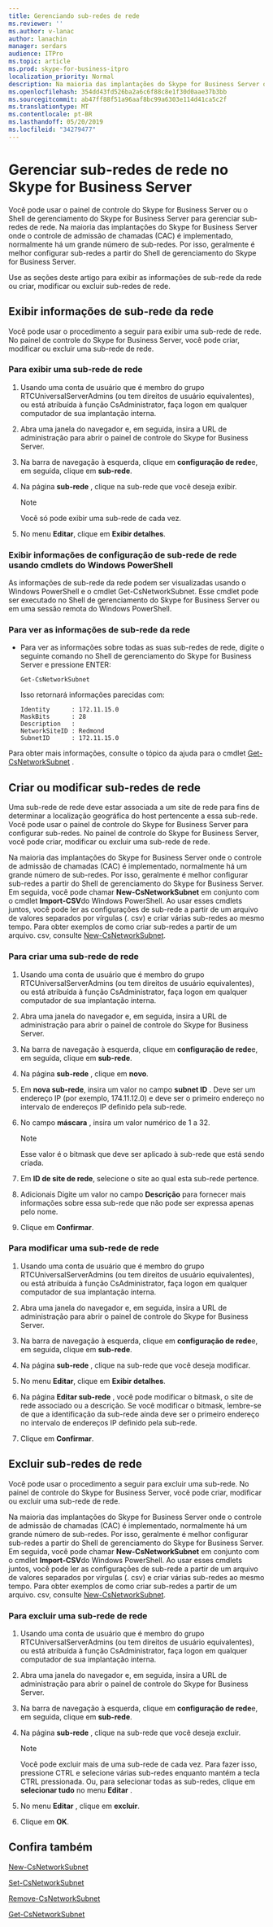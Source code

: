 ```yaml
---
title: Gerenciando sub-redes de rede
ms.reviewer: ''
ms.author: v-lanac
author: lanachin
manager: serdars
audience: ITPro
ms.topic: article
ms.prod: skype-for-business-itpro
localization_priority: Normal
description: Na maioria das implantações do Skype for Business Server onde o controle de admissão de chamadas (CAC) é implementado, normalmente há um grande número de sub-redes. Por isso, geralmente é melhor configurar sub-redes a partir do Shell de gerenciamento do Skype for Business Server.
ms.openlocfilehash: 354dd43fd526ba2a6c6f88c8e1f30d0aae37b3bb
ms.sourcegitcommit: ab47ff88f51a96aaf8bc99a6303e114d41ca5c2f
ms.translationtype: MT
ms.contentlocale: pt-BR
ms.lasthandoff: 05/20/2019
ms.locfileid: "34279477"
---
```

# <a name="managing-network-subnets-in-skype-for-business-server"></a>Gerenciar sub-redes de rede no Skype for Business Server

Você pode usar o painel de controle do Skype for Business Server ou o Shell de gerenciamento do Skype for Business Server para gerenciar sub-redes de rede. Na maioria das implantações do Skype for Business Server onde o controle de admissão de chamadas (CAC) é implementado, normalmente há um grande número de sub-redes. Por isso, geralmente é melhor configurar sub-redes a partir do Shell de gerenciamento do Skype for Business Server.

Use as seções deste artigo para exibir as informações de sub-rede da rede ou criar, modificar ou excluir sub-redes de rede. 

## <a name="view-network-subnet-information"></a>Exibir informações de sub-rede da rede 

Você pode usar o procedimento a seguir para exibir uma sub-rede de rede. No painel de controle do Skype for Business Server, você pode criar, modificar ou excluir uma sub-rede de rede. 

### <a name="to-view-a-network-subnet"></a>Para exibir uma sub-rede de rede

1.  Usando uma conta de usuário que é membro do grupo RTCUniversalServerAdmins (ou tem direitos de usuário equivalentes), ou está atribuída à função CsAdministrator, faça logon em qualquer computador de sua implantação interna.

2.  Abra uma janela do navegador e, em seguida, insira a URL de administração para abrir o painel de controle do Skype for Business Server. 

3.  Na barra de navegação à esquerda, clique em **configuração de rede**e, em seguida, clique em **sub-rede**.

4.  Na página **sub-rede** , clique na sub-rede que você deseja exibir.
 
    > [!NOTE]  
    > Você só pode exibir uma sub-rede de cada vez.

5.  No menu **Editar**, clique em **Exibir detalhes**.

### <a name="view-network-subnet-configuration-information-by-using-windows-powershell-cmdlets"></a>Exibir informações de configuração de sub-rede de rede usando cmdlets do Windows PowerShell

As informações de sub-rede da rede podem ser visualizadas usando o Windows PowerShell e o cmdlet Get-CsNetworkSubnet. Esse cmdlet pode ser executado no Shell de gerenciamento do Skype for Business Server ou em uma sessão remota do Windows PowerShell. 

### <a name="to-view-network-subnet-information"></a>Para ver as informações de sub-rede da rede

  - Para ver as informações sobre todas as suas sub-redes de rede, digite o seguinte comando no Shell de gerenciamento do Skype for Business Server e pressione ENTER:
    
        Get-CsNetworkSubnet
    
    Isso retornará informações parecidas com:
    
        Identity      : 172.11.15.0
        MaskBits      : 28
        Description   :
        NetworkSiteID : Redmond
        SubnetID      : 172.11.15.0


Para obter mais informações, consulte o tópico da ajuda para o cmdlet [Get-CsNetworkSubnet](https://docs.microsoft.com/powershell/module/skype/Get-CsNetworkSubnet) .


## <a name="create-or-modify-network-subnets"></a>Criar ou modificar sub-redes de rede 

Uma sub-rede de rede deve estar associada a um site de rede para fins de determinar a localização geográfica do host pertencente a essa sub-rede. Você pode usar o painel de controle do Skype for Business Server para configurar sub-redes. No painel de controle do Skype for Business Server, você pode criar, modificar ou excluir uma sub-rede de rede. 

Na maioria das implantações do Skype for Business Server onde o controle de admissão de chamadas (CAC) é implementado, normalmente há um grande número de sub-redes. Por isso, geralmente é melhor configurar sub-redes a partir do Shell de gerenciamento do Skype for Business Server. Em seguida, você pode chamar **New-CsNetworkSubnet** em conjunto com o cmdlet **Import-CSV**do Windows PowerShell. Ao usar esses cmdlets juntos, você pode ler as configurações de sub-rede a partir de um arquivo de valores separados por vírgulas (. csv) e criar várias sub-redes ao mesmo tempo. Para obter exemplos de como criar sub-redes a partir de um arquivo. csv, consulte [New-CsNetworkSubnet](https://docs.microsoft.com/powershell/module/skype/New-CsNetworkSubnet).


### <a name="to-create-a-network-subnet"></a>Para criar uma sub-rede de rede

1.  Usando uma conta de usuário que é membro do grupo RTCUniversalServerAdmins (ou tem direitos de usuário equivalentes), ou está atribuída à função CsAdministrator, faça logon em qualquer computador de sua implantação interna.

2.  Abra uma janela do navegador e, em seguida, insira a URL de administração para abrir o painel de controle do Skype for Business Server. 

3.  Na barra de navegação à esquerda, clique em **configuração de rede**e, em seguida, clique em **sub-rede**.

4.  Na página **sub-rede** , clique em **novo**.

5.  Em **nova sub-rede**, insira um valor no campo **subnet ID** . Deve ser um endereço IP (por exemplo, 174.11.12.0) e deve ser o primeiro endereço no intervalo de endereços IP definido pela sub-rede.

6.  No campo **máscara** , insira um valor numérico de 1 a 32.

    > [!NOTE]  
    > Esse valor é o bitmask que deve ser aplicado à sub-rede que está sendo criada.

7.  Em **ID de site de rede**, selecione o site ao qual esta sub-rede pertence.

8.  Adicionais Digite um valor no campo **Descrição** para fornecer mais informações sobre essa sub-rede que não pode ser expressa apenas pelo nome.

9.  Clique em **Confirmar**.


### <a name="to-modify-a-network-subnet"></a>Para modificar uma sub-rede de rede

1.  Usando uma conta de usuário que é membro do grupo RTCUniversalServerAdmins (ou tem direitos de usuário equivalentes), ou está atribuída à função CsAdministrator, faça logon em qualquer computador de sua implantação interna.

2.  Abra uma janela do navegador e, em seguida, insira a URL de administração para abrir o painel de controle do Skype for Business Server. 

3.  Na barra de navegação à esquerda, clique em **configuração de rede**e, em seguida, clique em **sub-rede**.

4.  Na página **sub-rede** , clique na sub-rede que você deseja modificar.

5.  No menu **Editar**, clique em **Exibir detalhes**.

6.  Na página **Editar sub-rede** , você pode modificar o bitmask, o site de rede associado ou a descrição. Se você modificar o bitmask, lembre-se de que a identificação da sub-rede ainda deve ser o primeiro endereço no intervalo de endereços IP definido pela sub-rede.

7.  Clique em **Confirmar**.

## <a name="delete-network-subnets"></a>Excluir sub-redes de rede

Você pode usar o procedimento a seguir para excluir uma sub-rede. No painel de controle do Skype for Business Server, você pode criar, modificar ou excluir uma sub-rede de rede. 

Na maioria das implantações do Skype for Business Server onde o controle de admissão de chamadas (CAC) é implementado, normalmente há um grande número de sub-redes. Por isso, geralmente é melhor configurar sub-redes a partir do Shell de gerenciamento do Skype for Business Server. Em seguida, você pode chamar **New-CsNetworkSubnet** em conjunto com o cmdlet **Import-CSV**do Windows PowerShell. Ao usar esses cmdlets juntos, você pode ler as configurações de sub-rede a partir de um arquivo de valores separados por vírgulas (. csv) e criar várias sub-redes ao mesmo tempo. Para obter exemplos de como criar sub-redes a partir de um arquivo. csv, consulte [New-CsNetworkSubnet](https://docs.microsoft.com/powershell/module/skype/New-CsNetworkSubnet).


### <a name="to-delete-a-network-subnet"></a>Para excluir uma sub-rede de rede

1.  Usando uma conta de usuário que é membro do grupo RTCUniversalServerAdmins (ou tem direitos de usuário equivalentes), ou está atribuída à função CsAdministrator, faça logon em qualquer computador de sua implantação interna.

2.  Abra uma janela do navegador e, em seguida, insira a URL de administração para abrir o painel de controle do Skype for Business Server. 

3.  Na barra de navegação à esquerda, clique em **configuração de rede**e, em seguida, clique em **sub-rede**.

4.  Na página **sub-rede** , clique na sub-rede que você deseja excluir.
 
    > [!NOTE]  
    > Você pode excluir mais de uma sub-rede de cada vez. Para fazer isso, pressione CTRL e selecione várias sub-redes enquanto mantém a tecla CTRL pressionada. Ou, para selecionar todas as sub-redes, clique em **selecionar tudo** no menu **Editar** .

5.  No menu **Editar** , clique em **excluir**.

6.  Clique em **OK**.


## <a name="see-also"></a>Confira também

[New-CsNetworkSubnet](https://docs.microsoft.com/powershell/module/skype/New-CsNetworkSubnet)  

[Set-CsNetworkSubnet](https://docs.microsoft.com/powershell/module/skype/Set-CsNetworkSubnet)  

[Remove-CsNetworkSubnet](https://docs.microsoft.com/powershell/module/skype/Remove-CsNetworkSubnet)  

[Get-CsNetworkSubnet](https://docs.microsoft.com/powershell/module/skype/Get-CsNetworkSubnet)  
